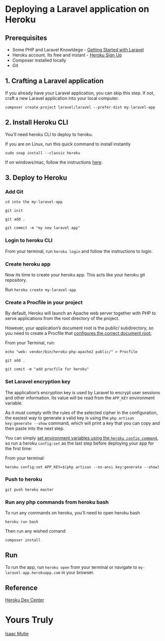 # Deploying a Laravel application on Heroku

## Prerequisites
- Some PHP and Laravel Knowldege - [Getting Started with Laravel](https://laravel.com/)
- Heroku account. Its free and instant - [Heroku Sign Up](https://signup.heroku.com/signup/dc)
- Composer installed locally
- Git

## 1. Crafting a Laravel application
If you already have your Laravel application, you can skip this step. If not, craft a new Laravel application into your local computer.

`composer create-project laravel/laravel --prefer-dist my-laravel-app`

## 2. Install Heroku CLI
You'll need heroku CLI to deploy to heroku. 

If you are on Linux, run this quick command to install instantly

`sudo snap install --classic heroku`

If on windows/mac, follow the instructions [here](https://devcenter.heroku.com/articles/heroku-cli).

## 3. Deploy to Heroku
### Add Git
`cd into the my-laravel-app`

`git init`

`git add .`

`git commit -m "my new laravel app"`

### Login to heroku CLI
From your terminal, run `heroku login` and follow the instructions to login.

### Create heroku app
Now its time to create your heroku app. This acts like your heroku git repository.

Run `heroku create my-laravel-app`

### Create a Procfile in your project
By default, Heroku will launch an Apache web server together with PHP to serve applications from the root directory of the project.

However, your application’s document root is the public/ subdirectory, so you need to create a Procfile that [configures the correct document root:](https://devcenter.heroku.com/articles/custom-php-settings#setting-the-document-root)

From your Terminal, run:

`echo "web: vendor/bin/heroku-php-apache2 public/" > Procfile`

`git add .`

`git comit -m "add procfile for heroku"`

### Set Laravel encryption key
The application’s encryption key is used by Laravel to encrypt user sessions and other information. Its value will be read from the `APP_KEY` environment variable.

As it must comply with the rules of the selected cipher in the configuration, the easiest way to generate a valid key is using the `php artisan key:generate --show` command, which will print a key that you can copy and then paste into the next step.

You can simply [set environment variables using the `heroku config command`](https://devcenter.heroku.com/articles/config-vars), so run a heroku `config:set` as the last step before deploying your app for the first time:

From your terminal:

`heroku config:set APP_KEY=$(php artisan --no-ansi key:generate --show)`

### Push to heroku
`git push heroku master`

### Run any php commands from heroku bash
To run any commands on heroku, you'll need to open heroku bash

`heroku run bash`

Then run any wished comand

`composer install`

## Run
To run the app, run `heroku open` from your terminal or navigate to `my-laravel-app.herokuapp.com` in your browser.

## Reference
[Heroku Dev Center](https://devcenter.heroku.com/articles/getting-started-with-laravel)

# Yours Truly
[Isaac Mutie](https://github.com/Kasre96)
